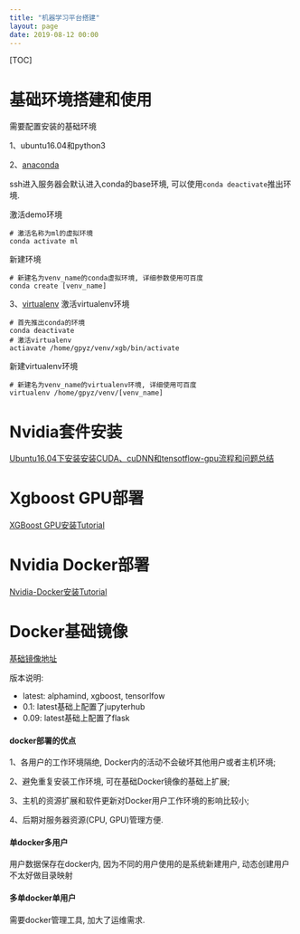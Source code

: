 ```yaml
---
title: "机器学习平台搭建"
layout: page
date: 2019-08-12 00:00
---
```

[TOC]

# 基础环境搭建和使用
需要配置安装的基础环境

1、ubuntu16.04和python3

2、[anaconda](https://sthsf.github.io/wiki/Linux%20Tricks/annaconda%E4%BD%BF%E7%94%A8%E6%95%99%E7%A8%8B.html)

ssh进入服务器会默认进入conda的base环境, 可以使用```conda deactivate```推出环境.

激活demo环境
```
# 激活名称为ml的虚拟环境
conda activate ml
```
新建环境
```
# 新建名为venv_name的conda虚拟环境, 详细参数使用可百度
conda create [venv_name]
```

3、[virtualenv](https://sthsf.github.io/wiki/Linux%20Tricks/virtualenv使用教程.html)
激活virtualenv环境
```
# 首先推出conda的环境
conda deactivate
# 激活virtualenv
actiavate /home/gpyz/venv/xgb/bin/activate
```
新建virtualenv环境
```
# 新建名为venv_name的virtualenv环境, 详细使用可百度
virtualenv /home/gpyz/venv/[venv_name]
```

# Nvidia套件安装

[Ubuntu16.04下安装安装CUDA、cuDNN和tensotflow-gpu流程和问题总结](https://sthsf.github.io/wiki/Algorithm/DeepLearning/Tensorflow%E5%AD%A6%E4%B9%A0%E7%AC%94%E8%AE%B0/Tensorflow%E5%9F%BA%E7%A1%80%E7%9F%A5%E8%AF%86---Tensorflow-gpu%E7%89%88%E6%9C%AC%E5%AE%89%E8%A3%85(3)%20.html)

# Xgboost GPU部署
[XGBoost GPU安装Tutorial](https://sthsf.github.io/wiki/Algorithm/EnsembleMethod/EnsembleLearning/XGBoost%20GPU%E5%AE%89%E8%A3%85.html)

# Nvidia Docker部署
[Nvidia-Docker安装Tutorial](https://sthsf.github.io/wiki/Linux%20Tricks/nvidia-docker安装.html)

# Docker基础镜像
[基础镜像地址](https://cloud.docker.com/repository/docker/sthsf/ubuntu_base/general)

版本说明:
- latest: alphamind, xgboost, tensorlfow
- 0.1: latest基础上配置了jupyterhub
- 0.09: latest基础上配置了flask



#### docker部署的优点
1、各用户的工作环境隔绝, Docker内的活动不会破坏其他用户或者主机环境;

2、避免重复安装工作环境, 可在基础Docker镜像的基础上扩展;

3、主机的资源扩展和软件更新对Docker用户工作环境的影响比较小;

4、后期对服务器资源(CPU, GPU)管理方便.

#### 单docker多用户
用户数据保存在docker内, 因为不同的用户使用的是系统新建用户, 动态创建用户不太好做目录映射

#### 多单docker单用户
需要docker管理工具, 加大了运维需求.